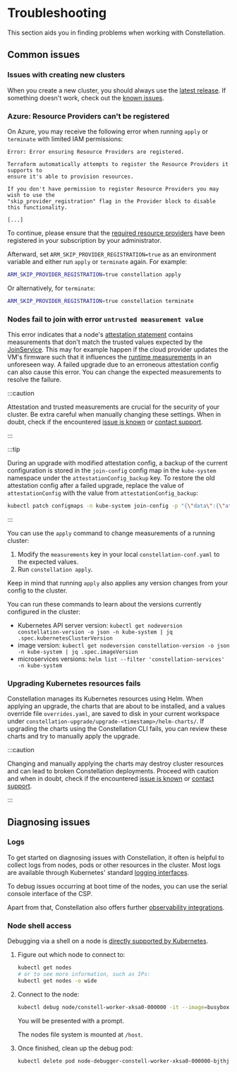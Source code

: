 # Troubleshooting

This section aids you in finding problems when working with Constellation.

## Common issues

### Issues with creating new clusters

When you create a new cluster, you should always use the [latest release](https://github.com/edgelesssys/constellation/releases/latest).
If something doesn't work, check out the [known issues](https://github.com/edgelesssys/constellation/issues?q=is%3Aopen+is%3Aissue+label%3A%22known+issue%22).

### Azure: Resource Providers can't be registered

On Azure, you may receive the following error when running `apply` or `terminate` with limited IAM permissions:

```shell-session
Error: Error ensuring Resource Providers are registered.

Terraform automatically attempts to register the Resource Providers it supports to
ensure it's able to provision resources.

If you don't have permission to register Resource Providers you may wish to use the
"skip_provider_registration" flag in the Provider block to disable this functionality.

[...]
```

To continue, please ensure that the [required resource providers](../getting-started/install.md#required-permissions) have been registered in your subscription by your administrator.

Afterward, set `ARM_SKIP_PROVIDER_REGISTRATION=true` as an environment variable and either run `apply` or `terminate` again.
For example:

```bash
ARM_SKIP_PROVIDER_REGISTRATION=true constellation apply
```

Or alternatively, for `terminate`:

```bash
ARM_SKIP_PROVIDER_REGISTRATION=true constellation terminate
```

### Nodes fail to join with error `untrusted measurement value`

This error indicates that a node's [attestation statement](../architecture/attestation.md) contains measurements that don't match the trusted values expected by the [JoinService](../architecture/microservices.md#joinservice).
This may for example happen if the cloud provider updates the VM's firmware such that it influences the [runtime measurements](../architecture/attestation.md#runtime-measurements) in an unforeseen way.
A failed upgrade due to an erroneous attestation config can also cause this error.
You can change the expected measurements to resolve the failure.

:::caution

Attestation and trusted measurements are crucial for the security of your cluster.
Be extra careful when manually changing these settings.
When in doubt, check if the encountered [issue is known](https://github.com/edgelesssys/constellation/issues?q=is%3Aopen+is%3Aissue+label%3A%22known+issue%22) or [contact support](https://github.com/edgelesssys/constellation#support).

:::

:::tip

During an upgrade with modified attestation config, a backup of the current configuration is stored in the `join-config` config map in the `kube-system` namespace under the `attestationConfig_backup` key. To restore the old attestation config after a failed upgrade, replace the value of `attestationConfig` with the value from `attestationConfig_backup`:

```bash
kubectl patch configmaps -n kube-system join-config -p "{\"data\":{\"attestationConfig\":\"$(kubectl get configmaps -n kube-system join-config -o "jsonpath={.data.attestationConfig_backup}")\"}}"
```

:::

You can use the `apply` command to change measurements of a running cluster:

1. Modify the `measurements` key in your local `constellation-conf.yaml` to the expected values.
2. Run `constellation apply`.

Keep in mind that running `apply` also applies any version changes from your config to the cluster.

You can run these commands to learn about the versions currently configured in the cluster:

- Kubernetes API server version: `kubectl get nodeversion constellation-version -o json -n kube-system | jq .spec.kubernetesClusterVersion`
- image version: `kubectl get nodeversion constellation-version -o json -n kube-system | jq .spec.imageVersion`
- microservices versions: `helm list --filter 'constellation-services' -n kube-system`

### Upgrading Kubernetes resources fails

Constellation manages its Kubernetes resources using Helm.
When applying an upgrade, the charts that are about to be installed, and a values override file `overrides.yaml`,
are saved to disk in your current workspace under `constellation-upgrade/upgrade-<timestamp>/helm-charts/`.
If upgrading the charts using the Constellation CLI fails, you can review these charts and try to manually apply the upgrade.

:::caution

Changing and manually applying the charts may destroy cluster resources and can lead to broken Constellation deployments.
Proceed with caution and when in doubt,
check if the encountered [issue is known](https://github.com/edgelesssys/constellation/issues?q=is%3Aopen+is%3Aissue+label%3A%22known+issue%22) or [contact support](https://github.com/edgelesssys/constellation#support).

:::

## Diagnosing issues

### Logs

To get started on diagnosing issues with Constellation, it often is helpful to collect logs from nodes, pods or other resources in the cluster. Most logs are available through Kubernetes' standard
[logging interfaces](https://kubernetes.io/docs/concepts/cluster-administration/logging/).

To debug issues occurring at boot time of the nodes, you can use the serial console interface of the CSP.

Apart from that, Constellation also offers further [observability integrations](../architecture/observability.md).

### Node shell access

Debugging via a shell on a node is [directly supported by Kubernetes](https://kubernetes.io/docs/tasks/debug/debug-application/debug-running-pod/#node-shell-session).

1. Figure out which node to connect to:

    ```bash
    kubectl get nodes
    # or to see more information, such as IPs:
    kubectl get nodes -o wide
    ```

2. Connect to the node:

    ```bash
    kubectl debug node/constell-worker-xksa0-000000 -it --image=busybox
    ```

    You will be presented with a prompt.

    The nodes file system is mounted at `/host`.

3. Once finished, clean up the debug pod:

    ```bash
    kubectl delete pod node-debugger-constell-worker-xksa0-000000-bjthj
    ```
